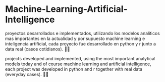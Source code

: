 # Machine-Learning-Artificial-Intelligence

proyectos desarrollados e implementados, utilizando los modelos analiticos mas importantes en la actualidad y por supuesto machine learning e inteligencia artificial, cada proyecto fue desarrollado en python y r junto a data real (casos cotidianos). 🤖🐍

projects developed and implemented, using the most important analytical models today and of course machine learning and artificial intelligence, each project was developed in python and r together with real data (everyday cases). 🤖🐍
